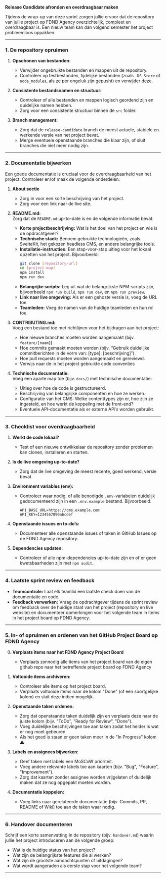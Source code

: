 **Release Candidate afronden en overdraagbaar maken**

Tijdens de wrap-up van deze sprint zorgen jullie ervoor dat de repository van jullie project op FDND Agency overzichtelijk, compleet en overdraagbaar is. Een nieuw team kan dan volgend semester het project probleemloos oppakken.

---

### 1. **De repository opruimen**

1. **Opschonen van bestanden:**  
   - Verwijder ongebruikte bestanden en mappen uit de repository.
   - Controleer op testbestanden, tijdelijke bestanden (zoals `.DS_Store` of `node_modules`, als ze per ongeluk zijn gepusht) en verwijder deze.

2. **Consistente bestandsnamen en structuur:**  
   - Controleer of alle bestanden en mappen logisch geordend zijn en duidelijke namen hebben.
   - Zorg voor een consistente structuur binnen de `src` folder.

3. **Branch management:**  
   - Zorg dat de `release-candidate` branch de meest actuele, stabiele en werkende versie van het project bevat.
   - Merge eventuele openstaande branches die klaar zijn, of sluit branches die niet meer nodig zijn.

---

### 2. **Documentatie bijwerken**

Een goede documentatie is cruciaal voor de overdraagbaarheid van het project. Controleer en/of maak de volgende onderdelen:

1. **About sectie** 
   - Zorg in voor een korte beschrijving van het project.
   - Zorg voor een link naar de live site.


2. **README.md:**  
   Zorg dat de `README.md` up-to-date is en de volgende informatie bevat:
   - **Korte projectbeschrijving:** Wat is het doel van het project en wie is de opdrachtgever?
   - **Technische stack:** Benoem gebruikte technologieën, zoals SvelteKit, het gekozen headless CMS, en andere belangrijke tools.
   - **Installatie-instructies:** Een stap-voor-stap uitleg voor het lokaal opzetten van het project. Bijvoorbeeld:
     ```bash
     git clone [repository-url]
     cd [project-map]
     npm install
     npm run dev
     ```
   - **Belangrijke scripts:** Leg uit wat de belangrijkste NPM-scripts zijn, bijvoorbeeld `npm run build`, `npm run dev`, en `npm run preview`.
   - **Link naar live omgeving:** Als er een gehoste versie is, voeg de URL toe.
   - **Teamleden:** Voeg de namen van de huidige teamleden en hun rol toe.

3. **CONTRIBUTING.md:**  
   Voeg een bestand toe met richtlijnen voor het bijdragen aan het project:
   - Hoe nieuwe branches moeten worden aangemaakt (bijv. `feature/[naam]`).
   - Hoe commits gemaakt moeten worden (bijv. “Gebruik duidelijke commitberichten in de vorm van: [type]: [beschrijving]”).
   - Hoe pull requests moeten worden aangemaakt en gereviewd.
   - Verwijs naar de in het project gebruikte code conventies 

4. **Technische documentatie:**  
   Voeg een aparte map toe (bijv. `docs/`) met technische documentatie:
   - Uitleg over hoe de code is gestructureerd.
   - Beschrijving van belangrijke componenten en hoe ze werken.
   - Configuratie van het CMS: Welke contenttypes zijn er, hoe zijn ze ingesteld, en hoe werkt de koppeling met de front-end?
   - Eventuele API-documentatie als er externe API’s worden gebruikt.

---

### 3. **Checklist voor overdraagbaarheid**

1. **Werkt de code lokaal?**  
   - Test of een nieuwe ontwikkelaar de repository zonder problemen kan clonen, installeren en starten.

2. **Is de live omgeving up-to-date?**  
   - Zorg dat de live omgeving de meest recente, goed werkend, versie bevat.

3. **Environment variables (env):**  
   - Controleer waar nodig, of alle benodigde `.env`-variabelen duidelijk gedocumenteerd zijn in een `.env.example` bestand. Bijvoorbeeld:
     ```
     API_BASE_URL=https://cms.example.com
     API_KEY=1234567890abcdef
     ```

4. **Openstaande issues en to-do’s:**  
   - Documenteer alle openstaande issues of taken in GitHub Issues op de FDND Agency repository.

5. **Dependencies updaten:**  
   - Controleer of alle npm-dependencies up-to-date zijn en of er geen kwetsbaarheden zijn met `npm audit`.

---

### 4. **Laatste sprint review en feedback**

- **Teamcontrole:** Laat elk teamlid een laatste check doen van de documentatie en code.
- **Feedback verwerken:** Vraag de opdrachtgever tijdens de sprint review om feedback over de huidige staat van het project (repository en live website) en documenteer opmerkingen voor het volgende team in items in het project board op FDND Agency.

---

### 5. **In- of opruimen en ordenen van het GitHub Project Board op FDND Agency**

0. **Verplaats items naar het FDND Agency Project Board**
   - Verplaats zonnodig alle items van het project board van de eigen github repo naar het betreffende project board op FDND Agency 

1. **Voltooide items archiveren:**  
   - Controleer alle items op het project board.
   - Verplaats voltooide items naar de kolom "Done" (of een soortgelijke kolom) en sluit deze indien mogelijk. 

2. **Openstaande taken ordenen:**  
   - Zorg dat openstaande taken duidelijk zijn en verplaats deze naar de juiste kolom (bijv. "ToDo", "Ready for Review", "Done"). 
   - Voeg duidelijke beschrijvingen toe aan taken zodat het helder is wat er nog moet gebeuren.
   - Als het goed is staan er geen taken meer in de "In Progress" kolom ⚠️

3. **Labels en assignees bijwerken:** 
   - Geef taken met labels een MoSCoW prioriteit.
   - Voeg andere relevante labels toe aan kaarten (bijv. "Bug", "Feature", "Improvement").
   - Zorg dat kaarten zonder assignee worden vrijgelaten of duidelijk maken dat ze nog opgepakt moeten worden.
  

4. **Documentatie koppelen:**  
   - Voeg links naar gerelateerde documentatie (bijv. Commits, PR, README of Wiki) toe aan de taken waar nodig.

---

### 6. **Handover documenteren**

Schrijf een korte samenvatting in de repository (bijv. `handover.md`) waarin jullie het project introduceren aan de volgende groep:
- Wat is de huidige status van het project?
- Wat zijn de belangrijkste features die al werken?
- Wat zijn de grootste aandachtspunten of uitdagingen?
- Wat wordt aangeraden als eerste stap voor het volgende team?

---

